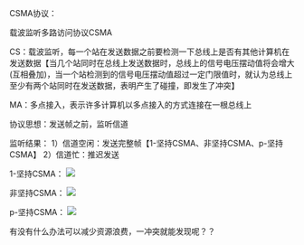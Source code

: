 CSMA协议：

载波监听多路访问协议CSMA

CS：载波监听，每一个站在发送数据之前要检测一下总线上是否有其他计算机在发送数据【当几个站同时在总线上发送数据时，总线上的信号电压摆动值将会增大(互相叠加)，当一个站检测到的信号电压摆动值超过一定门限值时，就认为总线上至少有两个站同时在发送数据，表明产生了碰撞，即发生了冲突】

MA：多点接入，表示许多计算机以多点接入的方式连接在一根总线上

协议思想：发送帧之前，监听信道

监听结果：
1）信道空闲：发送完整帧【1-坚持CSMA、非坚持CSMA、p-坚持CSMA】
2）信道忙：推迟发送

1-坚持CSMA：
![](https://tva1.sinaimg.cn/large/008eGmZEly1gosehvypu9j312b0a1gs6.jpg)

非坚持CSMA：
![](https://tva1.sinaimg.cn/large/008eGmZEly1gosei4q9m8j30vq08mwjx.jpg)

p-坚持CSMA：
![](https://tva1.sinaimg.cn/large/008eGmZEly1goseick36fj30w30b9jyd.jpg)


有没有什么办法可以减少资源浪费，一冲突就能发现呢？？